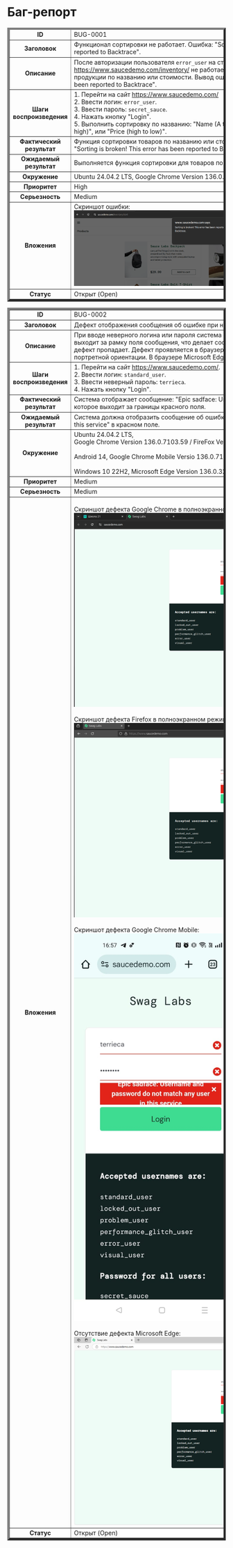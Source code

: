 # Баг-репорт

<table border="5">
    <thead>
        <tr>
    </thead>
    <tbody>
        <tr>
            <td align="center"><strong>ID
            <td align="left"> BUG-0001
        <thead>
        <tr>
    </thead>
    <tbody>
        <tr>
            <td align="center"> <strong>Заголовок
            <td align="left"> Функционал сортировки не работает. Ошибка: "Sorting is broken! This error has been reported to Backtrace".
        </tr>
        </thead>
    <tbody>
        <tr>
            <td align="center"> <strong>Описание
            <td align="left"> После авторизации пользователя <code>error_user</code> на странице <a href="https://www.saucedemo.com/inventory/" target="_blank">https://www.saucedemo.com/inventory/</a> не работает функционал сортировки продукции по названию или стоимости. Вывод ошибки "Sorting is broken! This error has been reported to Backtrace".
        </tr>
        </thead>
    <tbody>
        <tr>
            <td align="center"> <strong>Шаги воспроизведения
            <td align="left">1. Перейти на сайт <a href="https://www.saucedemo.com/" target="_blank">https://www.saucedemo.com/</a>
<br>2. Ввести логин: <code>error_user</code>.
<br>3. Ввести пароль: <code>secret_sauce</code>.
<br>4. Нажать кнопку "Login".
<br>5. Выполнить сортировку по названию: "Name (A to Z)" или по цене: "Price (low to high)", или "Price (high to low)".
</tr>
        </thead>
    <tbody>
        <tr>
            <td align="center"> <strong>Фактический результат
            <td align="left"> Функция сортировки товаров по названию или стоимости не работает. Ошибка: "Sorting is broken! This error has been reported to Backtrace".
            </tr>
        </tr>
        </thead>
    <tbody>
        <tr>
            <td align="center"> <strong>Ожидаемый результат
            <td align="left"> Выполняется функция сортировки для товаров по названию или по цене.
            </tr>
        </thead>
    <tbody>
        <tr>
            <td align="center"> <strong>Окружение
            <td align="left"> Ubuntu 24.04.2 LTS, Google Chrome Version 136.0.7103.59
            </tr>
        </thead>
    <tbody>
        <tr>
            <td align="center"> <strong>Приоритет
            <td align="left"> High
            </tr>
        </thead>
    <tbody>
        <tr>
            <td align="center"> <strong>Серьезность
            <td align="left"> Medium
            </tr>
        </thead>
    <tbody>
        <tr>
            <td align="center"> <strong>Вложения
            <td align="left"> Скриншот ошибки:
            <br><img src="images/short.png" alt="Скриншот ошибки" style="max-width: 600px;">
            </tr>
        </thead>
    <tbody>
        <tr>
            <td align="center"> <strong>Статус
            <td align="left"> Открыт (Open)
        </tr>
    </tbody>
</table>





<table border="5">
    <thead>
        <tr>
    </thead>
    <tbody>
        <tr>
            <td align="center"><strong>ID 
            <td align="left"> BUG-0002
        <thead>
        <tr>
    </thead>
    <tbody>
        <tr>
            <td align="center"> <strong>Заголовок
            <td align="left"> Дефект отображения сообщения об ошибке при неверном логине или пароле.
        </tr>
        </thead>
    <tbody>
        <tr>
            <td align="center"> <strong>Описание
            <td align="left"> При вводе неверного логина или пароля система отображает сообщение об ошибке, однако текст сообщения выходит за рамку поля сообщения, что делает сообщение нечитаемым. При сворачивание окна к минимуму дефект пропадает. Дефект проявляется в браузерах: Google Chrome и FireFox и в Google Chrome Mobile в портретной ориентации. В браузере Microsoft Edge дефект не наблюдается.
        </tr>
        </thead>
    <tbody>
        <tr>
            <td align="center"> <strong>Шаги воспроизведения
            <td align="left">1. Перейти на сайт <a href="https://www.saucedemo.com/" target="_blank">https://www.saucedemo.com/</a>.
<br>2. Ввести логин: <code>standard_user</code>.
<br>3. Ввести неверный пароль: <code>terrieca</code>.
<br>4. Нажать кнопку "Login".
</tr>
        </thead>
    <tbody>
        <tr>
            <td align="center"> <strong>Фактический результат
            <td align="left"> Система отображает сообщение: "Epic sadface: Username and password do not match any user in this service", которое выходит за границы красного поля.
            </tr>
        </tr>
        </thead>
    <tbody>
        <tr>
            <td align="center"> <strong>Ожидаемый результат
            <td align="left"> Система должна отобразить сообщение об ошибке "Epic sadface:  Username and password do not match any user in this service" в красном поле.
            </tr>
        </thead>
    <tbody>
        <tr>
            <td align="center"> <strong>Окружение
            <td align="left"> Ubuntu 24.04.2 LTS, <br>Google Chrome Version 136.0.7103.59 / FireFox Version 138.0.3<br>
            <br>Android 14, Google Chrome Mobile Versio 136.0.7103.87<br>
            <br>Windows 10 22H2, Microsoft Edge Version 136.0.3240.76
            </tr>
        </thead>
    <tbody>
        <tr>
            <td align="center"> <strong>Приоритет
            <td align="left"> Medium 
            </tr>
        </thead>
    <tbody>
        <tr>
            <td align="center"> <strong>Серьезность
            <td align="left"> Medium 
            </tr>
        </thead>
    <tbody>
        <tr>
            <td align="center"> <strong>Вложения
            <td align="left"> <br>Скриншот дефекта Google Chrome в полноэкранном режиме:
            <br><img src="images/Chrome_defect.png" alt="Chrome в полноэкранном режиме" style="max-width: 800px;"><br>
            <br>Скриншот дефекта Firefox в полноэкранном режиме:
            <br><img src="images/Firefox_defect.png" alt="Firefox в полноэкранном режиме" style="max-width: 800px;"><br>
             <br>Скриншот дефекта Google Chrome Mobile:
            <br><img src="images/Chrome_mobile.png" alt="Google Chrome Mobile в портретной ориентации" style="max-width: 400px;"><br>
             <br>Отсутствие дефекта Microsoft Edge:
            <br><img src="images/MicrosoftEdge.png" alt="Microsoft Edge в полноэкранном режиме" style="max-width: 800px;">      
            </tr>
        </thead>
    <tbody>
        <tr>
            <td align="center"> <strong>Статус
            <td align="left"> Открыт (Open)
        </tr>
    </tbody>
</table>
